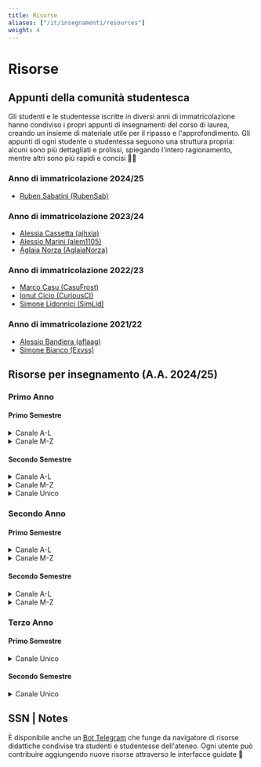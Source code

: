 ```yaml
---
title: Risorse
aliases: ["/it/insegnamenti/resources"]
weight: 4
---
```


# Risorse

## Appunti della comunità studentesca

Gli studenti e le studentesse iscritte in diversi anni di immatricolazione hanno condiviso i propri appunti di insegnamenti del corso di laurea, creando un insieme di materiale utile per il ripasso e l'approfondimento. Gli appunti di ogni studente o studentessa seguono una struttura propria: alcuni sono più dettagliati e prolissi, spiegando l'intero ragionamento, mentre altri sono più rapidi e concisi 🧙‍♂️

### Anno di immatricolazione 2024/25

- [Ruben Sabatini (RubenSab)](https://rubensab.github.io/wiki-sapienza-informatica/)

### Anno di immatricolazione 2023/24

- [Alessia Cassetta (ajhxia)](https://github.com/ajhxia/UNI)
- [Alessio Marini (alem1105)](https://alem1105.github.io/Quartz/)
- [Aglaia Norza (AglaiaNorza)](https://github.com/AglaiaNorza/notes-ig)

### Anno di immatricolazione 2022/23

- [Marco Casu (CasuFrost)](https://github.com/CasuFrost/University_notes)
- [Ionut Cicio (CuriousCI)](https://curiousci.github.io/university/)
- [Simone Lidonnici (SimLid)](https://github.com/SimoneLid/Notes-Informatica)

### Anno di immatricolazione 2021/22

- [Alessio Bandiera (aflaag)](https://github.com/aflaag-notes)
- [Simone Bianco (Exyss)](https://github.com/Exyss/university-notes)

## Risorse per insegnamento (A.A. 2024/25)

### Primo Anno

#### Primo Semestre

<details>
<summary>Canale A-L</summary>

|                Nome                 | E-learning | Sito |                                                                    Forum                                                                     |                    Chat                    |
|:-----------------------------------:|:----------:|:----:|:--------------------------------------------------------------------------------------------------------------------------------------------:|:------------------------------------------:|
|        Calcolo Differenziale        |     -      |  -   |                                                                      -                                                                       | [Telegram](https://t.me/+Cw_63BoRvE03YmM0) |
|    Fondamenti di Programmazione     |     -      |  -   |                                                                      -                                                                       | [Telegram](https://t.me/+NQ8H6iLHOIIwMzM0) |
| Metodi Matematici per l'Informatica |     -      |  -   | [GitHub](https://github.com/sapienzastudentsnetwork/metodi-matematici-per-l-informatica/blob/main/carlucci/README.md#aa-202425-carlucci-a-l) | [Telegram](https://t.me/+m_-WkFEmQzdmZDZk) |
|  Progettazione di Sistemi Digitali  |     -      |  -   |                            [GitHub](https://github.com/sapienzastudentsnetwork/progettazione-di-sistemi-digitali)                            | [Telegram](https://t.me/+hr9OFwWWGCZhODU0) |
</details>

<details>
<summary>Canale M-Z</summary>

|                Nome                 | E-learning | Sito |                                                                   Forum                                                                    |                    Chat                    |
|:-----------------------------------:|:----------:|:----:|:------------------------------------------------------------------------------------------------------------------------------------------:|:------------------------------------------:|
|        Calcolo Differenziale        |     -      |  -   |                                                                     -                                                                      | [Telegram](https://t.me/+Cw_63BoRvE03YmM0) |
|    Fondamenti di Programmazione     |     -      |  -   |                                                                     -                                                                      | [Telegram](https://t.me/+NQ8H6iLHOIIwMzM0) |
| Metodi Matematici per l'Informatica |     -      |  -   | [GitHub](https://github.com/sapienzastudentsnetwork/metodi-matematici-per-l-informatica/blob/main/piperno/README.md#aa-202425-piperno-m-z) | [Telegram](https://t.me/+m_-WkFEmQzdmZDZk) |
|  Progettazione di Sistemi Digitali  |     -      |  -   |                           [GitHub](https://github.com/sapienzastudentsnetwork/progettazione-di-sistemi-digitali)                           | [Telegram](https://t.me/+hr9OFwWWGCZhODU0) |

</details>

#### Secondo Semestre

<details>
<summary>Canale A-L</summary>

|              Nome              |                                E-learning                                |                                  Sito                                  |                                        Forum                                        |                    Chat                    |
|:------------------------------:|:------------------------------------------------------------------------:|:----------------------------------------------------------------------:|:-----------------------------------------------------------------------------------:|:------------------------------------------:|
| Architettura degli Elaboratori | [Classroom](https://classroom.google.com/c/MjEzMTMwNjM4ODda?cjc=3gyvx3v) |                                   -                                    | [GitHub](https://github.com/sapienzastudentsnetwork/architettura-degli-elaboratori) | [Telegram](https://t.me/+2PAqwS4raLY4N2U0) |
|       Calcolo Integrale        |     [Moodle](https://elearning.uniroma1.it/course/view.php?id=19453)     |                                   -                                    |                                          -                                          | [Telegram](https://t.me/+lnnFbmFQNNBjNGRk) |
|  Introduzione agli Algoritmi   |                                    -                                     | [Twiki](https://twiki.di.uniroma1.it/twiki/view/Intro_algo/AD/WebHome) |                                          -                                          | [Telegram](https://t.me/+wJY633Yc1pUxMjk0) |
| Metodologie di Programmazione  | [Classroom](https://classroom.google.com/c/MjMxMzkwNDI4ODBa?cjc=xyuzdvs) |                                   -                                    |                                          -                                          | [Telegram](https://t.me/+8iyKxeRgfXtmY2Y0) |
</details>

<details>
<summary>Canale M-Z</summary>

|              Nome              |                                E-learning                                |                                  Sito                                  |                                        Forum                                        |                    Chat                    |
|:------------------------------:|:------------------------------------------------------------------------:|:----------------------------------------------------------------------:|:-----------------------------------------------------------------------------------:|:------------------------------------------:|
| Architettura degli Elaboratori | [Classroom](https://classroom.google.com/c/MjEyOTU2NTc3NjRa?cjc=udl23r6) |                                   -                                    | [GitHub](https://github.com/sapienzastudentsnetwork/architettura-degli-elaboratori) | [Telegram](https://t.me/+2PAqwS4raLY4N2U0) |
|       Calcolo Integrale        |                                    -                                     |                                   -                                    |                                          -                                          | [Telegram](https://t.me/+lnnFbmFQNNBjNGRk) |
|  Introduzione agli Algoritmi   |                                    -                                     | [Twiki](https://twiki.di.uniroma1.it/twiki/view/Intro_algo/PZ/WebHome) |                                          -                                          | [Telegram](https://t.me/+wJY633Yc1pUxMjk0) |
| Metodologie di Programmazione  | [Classroom](https://classroom.google.com/c/MjMxMTY2MzE1ODBa?cjc=a24pro4) |                                   -                                    |                                          -                                          | [Telegram](https://t.me/+8iyKxeRgfXtmY2Y0) |
</details>

<details>
<summary>Canale Unico</summary>

|      Nome      |                                                                  E-learning                                                                   | Sito | Forum |                    Chat                    |
|:--------------:|:---------------------------------------------------------------------------------------------------------------------------------------------:|:----:|:-----:|:------------------------------------------:|
| Lingua Inglese | [[Presenza]](https://elearning.uniroma1.it/enrol/index.php?id=19297) [[Teledidattica]](https://elearning.unitelma.it/course/view.php?id=1831) |  -   |   -   | [Telegram](https://t.me/+clLwVwTLUHk3YzM0) |
</details>

### Secondo Anno

#### Primo Semestre

<details>
<summary>Canale A-L</summary>

|           Nome            | E-learning | Sito |                                                            Forum                                                            |                    Chat                    |
|:-------------------------:|:----------:|:----:|:---------------------------------------------------------------------------------------------------------------------------:|:------------------------------------------:|
|          Algebra          |     -      |  -   |   [GitHub](https://github.com/sapienzastudentsnetwork/algebra/blob/main/viaggi/README.md#aa-202425-viaggi---cherubini-al)   | [Telegram](https://t.me/+798mXLThj_JmYTBk) |
|      Basi di Dati 1       |     -      |  -   |                             [GitHub](https://github.com/sapienzastudentsnetwork/basi-di-dati-1)                             | [Telegram](https://t.me/+eRVplF3Va3dlNDJk) |
| Calcolo delle Probabilità |     -      |  -   | [GitHub](https://github.com/sapienzastudentsnetwork/calcolo-delle-probabilita/blob/main/nappo/README.md#aa-202425-nappo-al) | [Telegram](https://t.me/+Dq6lPczRbJtmNmVk) |
|    Sistemi Operativi 1    |     -      |  -   |                                                              -                                                              | [Telegram](https://t.me/+oF0ppISY8EFmOTZk) |
</details>

<details>
<summary>Canale M-Z</summary>

|           Nome            | E-learning | Sito |                                                                 Forum                                                                 |                    Chat                    |
|:-------------------------:|:----------:|:----:|:-------------------------------------------------------------------------------------------------------------------------------------:|:------------------------------------------:|
|          Algebra          |     -      |  -   |            [GitHub](https://github.com/sapienzastudentsnetwork/algebra/blob/main/pellarin/README.md#aa-202425-pellarin-mz)            | [Telegram](https://t.me/+798mXLThj_JmYTBk) |
|      Basi di Dati 1       |     -      |  -   |                                  [GitHub](https://github.com/sapienzastudentsnetwork/basi-di-dati-1)                                  | [Telegram](https://t.me/+eRVplF3Va3dlNDJk) |
| Calcolo delle Probabilità |     -      |  -   | [GitHub](https://github.com/sapienzastudentsnetwork/calcolo-delle-probabilita/blob/main/faggionato/README.md#aa-202425-faggionato-mz) | [Telegram](https://t.me/+Dq6lPczRbJtmNmVk) |
|    Sistemi Operativi 1    |     -      |  -   |                                                                   -                                                                   | [Telegram](https://t.me/+oF0ppISY8EFmOTZk) |
</details>

#### Secondo Semestre

<details>
<summary>Canale A-L</summary>

|            Nome            |                                E-learning                                |                                 Sito                                 |                                                                  Forum                                                                   |                    Chat                    |
|:--------------------------:|:------------------------------------------------------------------------:|:--------------------------------------------------------------------:|:----------------------------------------------------------------------------------------------------------------------------------------:|:------------------------------------------:|
|       Basi di Dati 2       |     [Moodle](https://elearning.uniroma1.it/course/view.php?id=17659)     |                                  -                                   |                                   [GitHub](https://github.com/sapienzastudentsnetwork/basi-di-dati-2)                                    | [Telegram](https://t.me/+xTuUWRfneSwwMjBk) |
| Progettazione di Algoritmi |                                    -                                     | [Wollan](http://wwwusers.di.uniroma1.it/~wollan/Prog_Alg/index.html) | [GitHub](https://github.com/sapienzastudentsnetwork/progettazione-di-algoritmi/blob/main/wollan/README.md#aa-202425-wollan---paesani-al) | [Telegram](https://t.me/+qtCCTLlBW4pjY2Jk) |
|    Reti di Elaboratori     | [Classroom](https://classroom.google.com/c/MjMwOTU4NzAwNzBa?cjc=sfh4tjl) |                                  -                                   |                   [GitHub](https://github.com/sapienzastudentsnetwork/reti-di-elaboratori/blob/main/checco/README.md)                    | [Telegram](https://t.me/+vNSkWJUgs9Y1MzFk) |
|    Sistemi Operativi 2     | [Classroom](https://classroom.google.com/c/MjEzNDU3NDQxNDJa?cjc=3uyl6ch) |                                  -                                   |                                                                    -                                                                     | [Telegram](https://t.me/+PzNOzkmwVio4Nzg0) |
</details>

<details>
<summary>Canale M-Z</summary>

|            Nome            |                                  E-learning                                  |                                Sito                                 |                                                                Forum                                                                 |                    Chat                    |
|:--------------------------:|:----------------------------------------------------------------------------:|:-------------------------------------------------------------------:|:------------------------------------------------------------------------------------------------------------------------------------:|:------------------------------------------:|
|       Basi di Dati 2       |       [Moodle](https://elearning.uniroma1.it/course/view.php?id=17659)       |                                  -                                  |                                 [GitHub](https://github.com/sapienzastudentsnetwork/basi-di-dati-2)                                  | [Telegram](https://t.me/+xTuUWRfneSwwMjBk) |
| Progettazione di Algoritmi | [Google Group](https://groups.google.com/a/di.uniroma1.it/g/algoritmi2_aa25) | [Twiki](https://twiki.di.uniroma1.it/twiki/view/Algoritmi2/WebHome) | [GitHub](https://github.com/sapienzastudentsnetwork/progettazione-di-algoritmi/blob/main/monti/README.md#aa-202425-monti---salvo-mz) | [Telegram](https://t.me/+qtCCTLlBW4pjY2Jk) |
|    Reti di Elaboratori     |   [Classroom](https://classroom.google.com/c/MjEzMzIzMjE4MDBa?cjc=27vt4xu)   |                                  -                                  |                 [GitHub](https://github.com/sapienzastudentsnetwork/reti-di-elaboratori/blob/main/maselli/README.md)                 | [Telegram](https://t.me/+vNSkWJUgs9Y1MzFk) |
|    Sistemi Operativi 2     |   [Classroom](https://classroom.google.com/c/NzU2Mzc2MzcxMTU4?cjc=dmwksud)   |                                  -                                  |                                                                  -                                                                   | [Telegram](https://t.me/+PzNOzkmwVio4Nzg0) |
</details>

### Terzo Anno

#### Primo Semestre

<details>
<summary>Canale Unico</summary>

|               Nome               | E-learning |                          Sito                           |                                        Forum                                         |                                              Chat                                              |
|:--------------------------------:|:----------:|:-------------------------------------------------------:|:------------------------------------------------------------------------------------:|:----------------------------------------------------------------------------------------------:|
|  Automi, Calcolabilità e Compl.  |     -      | [Venturi](https://dventuri83.github.io/projects/3_acc/) | [GitHub](http://github.com/sapienzastudentsnetwork/automi-calcolabilita-complessita) | [[Presenza]](https://t.me/+u6hEDMJqXsNhZjk0) [[Teledidattica]](https://t.me/+cyF-V6dnurcyNGQ0) |
|      Data Science e Diritto      |     -      |                            -                            |                                          -                                           |                           [Telegram](https://t.me/+bHU0Mc28yjBhZWM0)                           |
|              Fisica              |     -      |                            -                            |                                          -                                           |                           [Telegram](https://t.me/+-ZO2tsF0w8YyNDE8)                           |
|     Ingegneria del Software      |     -      |                            -                            |                                          -                                           | [[Presenza]](https://t.me/+u6hEDMJqXsNhZjk0) [[Teledidattica]](https://t.me/+ziirbiKQi2g5ZjU0) |
|    Interazione Uomo Macchina     |     -      |                            -                            |                                          -                                           |                           [Telegram](https://t.me/+HPJydQNfbJRmM2Y8)                           |
|   Linguaggi di Programmazione    |     -      |                            -                            |                                          -                                           |                           [Telegram](https://t.me/+YNWScBhdFWE1NWNk)                           |
| Org. e Gest. Start-Up Az. (OGA)  |     -      |                            -                            |                                          -                                           |  [[Smeriglio]](https://t.me/+TW9IFCi061Q0Nzk8) [[Corteselli]](https://t.me/+h26LuLyZ0qg3MzU0)  |
|   Prog. Sist. Emb. e Multicore   |     -      |                            -                            |                                          -                                           |                           [Telegram](https://t.me/+vrv-7-gEDINhMzZk)                           |
| Programmazione per il Web (WASA) |     -      |                            -                            |                                          -                                           |                           [Telegram](https://t.me/+TopZxkqZSSo2MzQ0)                           |
|     [ACSAI] Business and CS      |     -      |                            -                            |                                          -                                           |                           [Telegram](https://t.me/+Z8YI05oono0yNjFk)                           |
|      [ACSAI] Cybersecurity       |     -      |                            -                            |                                          -                                           |                           [Telegram](https://t.me/+ZLceB7Q8cSA2NzA0)                           |
</details>

#### Secondo Semestre

<details>
<summary>Canale Unico</summary>

|               Nome                |                                     E-learning                                      |                                            Sito                                             | Forum |                    Chat                    |
|:---------------------------------:|:-----------------------------------------------------------------------------------:|:-------------------------------------------------------------------------------------------:|:-----:|:------------------------------------------:|
|      Biologia Computazionale      |                                          -                                          |                                              -                                              |   -   | [Telegram](https://t.me/+cBediJPv7GxmZTc8) |
|     Intelligenza Artificiale      |          [Moodle](https://elearning.uniroma1.it/course/view.php?id=17798)           |                                              -                                              |   -   | [Telegram](https://t.me/+qSkWuJbIauY2ODI0) |
|      Linguaggi e Compilatori      | [Google Group](https://groups.google.com/a/uniroma1.it/g/linguaggiecompilatori2425) | [Google Sites](https://sites.google.com/uniroma1.it/linguaggi-e-compilatori-2425/home-page) |   -   | [Telegram](https://t.me/+EOvDZsXSLI0zZGRk) |
|        Matematica Discreta        |      [Classroom](https://classroom.google.com/c/MjMxMzE2NDM1MTBa?cjc=273ewuv)       |                                              -                                              |   -   | [Telegram](https://t.me/+9gj83CXWj6MxZTM8) |
|     Modelli e Ottimizzazione      |                                          -                                          |          [Wollan](http://wwwusers.di.uniroma1.it/~wollan/Optimization/index.html)           |   -   | [Telegram](https://t.me/+nx7dseifrswzNGU6) |
|             Sicurezza             |      [Classroom](https://classroom.google.com/c/NzU2MzUxNzQ1NDc5?cjc=ix3ukhb)       |                                              -                                              |   -   | [Telegram](https://t.me/+WfOOX_dUtBJkZmVk) |
|  Tecn. Prog. Funz. e Imp. (TPFI)  |      [Classroom](https://classroom.google.com/c/MjEyMzY0Nzg0MTVa?cjc=itdft22)       |                [Twiki](https://twiki.di.uniroma1.it/twiki/view/TPFI/WebHome)                |   -   | [Telegram](https://t.me/+X7XCdT3tfA83OTVk) |
|      Ver. e Val. Sist. Int.       |           [Moodle](https://elearning.uniroma1.it/enrol/index.php?id=4007)           |                                              -                                              |   -   | [Telegram](https://t.me/+D1TVbwQqf8kxZjRk) |
|  [ACSAI, 2y] AI Lab: CV and NLP   |      [Classroom](https://classroom.google.com/c/MjEzNDE2NjMzMTRa?cjc=ilb3y2t)       |                                              -                                              |   -   | [Telegram](https://t.me/+wg42G94fUtJlY2Fk) |
|  [ACSAI] Human Comp. Int. (HCI)   |                                          -                                          |                                              -                                              |   -   | [Telegram](https://t.me/+vKK_-l_aqoJjMmQ0) |
| [ACSAI] Law and Computer Science  |      [Classroom](https://classroom.google.com/c/MjMxNTAxOTM1NDNa?cjc=52vdzxx)       |                                              -                                              |   -   | [Telegram](https://t.me/+Mvi6pA7Mlc4xNDU0) |
| [Tele] Gamification e Game Design |                                          -                                          |                                              -                                              |   -   | [Telegram](https://t.me/+CnCSKOzEdU05ODE0) |
</details>

## SSN | Notes

È disponibile anche un [Bot Telegram](https://t.me/SSN_Notes_Bot) che funge da navigatore di risorse didattiche condivise tra studenti e studentesse dell'ateneo. Ogni utente può contribuire aggiungendo nuove risorse attraverso le interfacce guidate 🚀